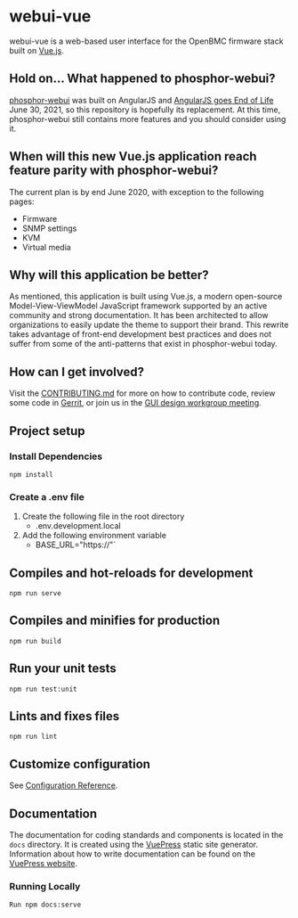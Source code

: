 # webui-vue

webui-vue is a web-based user interface for the OpenBMC firmware stack built on
[Vue.js](https://vuejs.org/).

## Hold on... What happened to phosphor-webui?

[phosphor-webui](https://github.com/openbmc/phosphor-webui) was built on
AngularJS and [AngularJS goes End of Life](https://www.convective.com/angularjs-end-of-life/)
June 30, 2021, so this repository is hopefully its replacement. At this time,
phosphor-webui still contains more features and you should consider using it.

## When will this new Vue.js application reach feature parity with phosphor-webui?

The current plan is by end June 2020, with exception to the following pages:
- Firmware
- SNMP settings
- KVM
- Virtual media

## Why will this application be better?

As mentioned, this application is built using Vue.js, a modern open-source
Model-View-ViewModel JavaScript framework supported by an active community and
strong documentation. It has been architected to allow organizations to easily
update the theme to support their brand. This rewrite takes advantage of
front-end development best practices and does not suffer from some of the
anti-patterns that exist in phosphor-webui today.

## How can I get involved?

Visit the [CONTRIBUTING.md](CONTRIBUTING.md) for more on how to contribute code,
review some code in
[Gerrit](https://gerrit.openbmc-project.xyz/q/project:openbmc%252Fwebui-vue+status:open),
or join us in the
[GUI design workgroup meeting](https://github.com/openbmc/openbmc/wiki/GUI-Design-work-group).

## Project setup

### Install Dependencies
```
npm install
```
### Create a .env file
1. Create the following file in the root directory
     - .env.development.local
1. Add the following environment variable
    - BASE_URL="https://<BMC IP address or FQDN>"`


## Compiles and hot-reloads for development

```
npm run serve
```

## Compiles and minifies for production

```
npm run build
```

## Run your unit tests

```
npm run test:unit
```

## Lints and fixes files

```
npm run lint
```

## Customize configuration

See [Configuration Reference](https://cli.vuejs.org/config/).

## Documentation
The documentation for coding standards and components is located in the `docs` directory. It is created using the [VuePress](https://vuepress.vuejs.org/) static site generator. Information about how to write documentation can be found on the [VuePress website](https://vuepress.vuejs.org/).

### Running Locally
```
Run npm docs:serve
```
